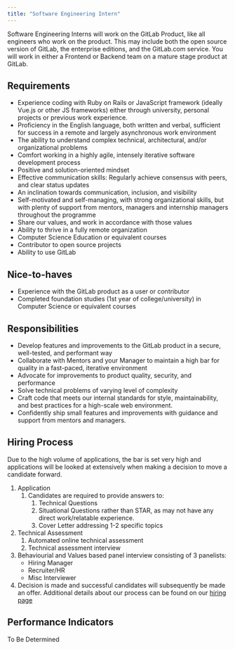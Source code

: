 ```yaml
---
title: "Software Engineering Intern"
---
```


Software Engineering Interns will work on the GitLab Product, like all engineers who work on the product.
This may include both the open source version of GitLab, the enterprise editions, and the GitLab.com service.
You will work in either a Frontend or Backend team on a mature stage product at GitLab.

## Requirements

- Experience coding with Ruby on Rails or JavaScript framework (ideally Vue.js or other JS frameworks) either through university, personal projects or previous work experience.
- Proficiency in the English language, both written and verbal, sufficient for success in a remote and largely asynchronous work environment
- The ability to understand complex technical, architectural, and/or organizational problems
- Comfort working in a highly agile, intensely iterative software development process
- Positive and solution-oriented mindset
- Effective communication skills: Regularly achieve consensus with peers, and clear status updates
- An inclination towards communication, inclusion, and visibility
- Self-motivated and self-managing, with strong organizational skills, but with plenty of support from mentors, managers and internship managers throughout the programme
- Share our values, and work in accordance with those values
- Ability to thrive in a fully remote organization
- Computer Science Education or equivalent courses
- Contributor to open source projects
- Ability to use GitLab

## Nice-to-haves

- Experience with the GitLab product as a user or contributor
- Completed foundation studies (1st year of college/university) in Computer Science or equivalent courses

## Responsibilities

- Develop features and improvements to the GitLab product in a secure, well-tested, and performant way
- Collaborate with Mentors and your Manager to maintain a high bar for quality in a fast-paced, iterative environment
- Advocate for improvements to product quality, security, and performance
- Solve technical problems of varying level of complexity
- Craft code that meets our internal standards for style, maintainability, and best practices for a high-scale web environment.
- Confidently ship small features and improvements with guidance and support from mentors and managers.

## Hiring Process

Due to the high volume of applications, the bar is set very high and applications will be looked at extensively when making a decision to move a candidate forward.

1. Application
   1. Candidates are required to provide answers to:
        1. Technical Questions
        1. Situational Questions rather than STAR, as may not have any direct work/relatable experience.
        1. Cover Letter addressing 1-2 specific topics
1. Technical Assessment
    1. Automated online technical assessment
    1. Technical assessment interview
1. Behaviourial and Values based panel interview consisting of 3 panelists:
    - Hiring Manager
    - Recruiter/HR
    - Misc Interviewer
1. Decision is made and successful candidates will subsequently be made an offer. Additional details about our process can be found on our [hiring page](/handbook/hiring/)

## Performance Indicators

To Be Determined

